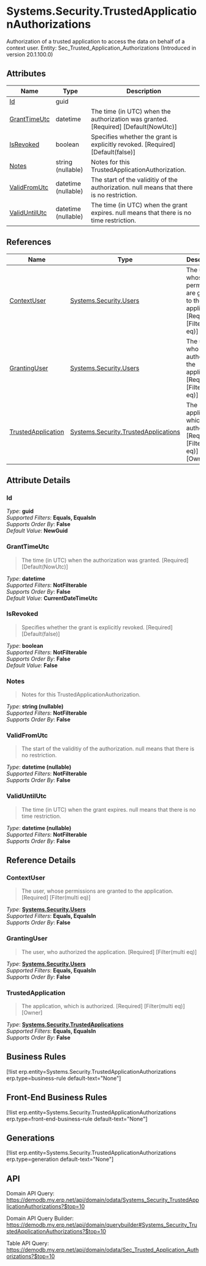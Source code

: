 # Systems.Security.TrustedApplicationAuthorizations

Authorization of a trusted application to access the data on behalf of a context user. Entity: Sec_Trusted_Application_Authorizations (Introduced in version 20.1.100.0)

## Attributes

| Name | Type | Description |
| ---- | ---- | --- |
| [Id](Systems.Security.TrustedApplicationAuthorizations.md#Id) | guid |  
| [GrantTimeUtc](Systems.Security.TrustedApplicationAuthorizations.md#GrantTimeUtc) | datetime | The time (in UTC) when the authorization was granted. [Required] [Default(NowUtc)] 
| [IsRevoked](Systems.Security.TrustedApplicationAuthorizations.md#IsRevoked) | boolean | Specifies whether the grant is explicitly revoked. [Required] [Default(false)] 
| [Notes](Systems.Security.TrustedApplicationAuthorizations.md#Notes) | string (nullable) | Notes for this TrustedApplicationAuthorization. 
| [ValidFromUtc](Systems.Security.TrustedApplicationAuthorizations.md#ValidFromUtc) | datetime (nullable) | The start of the validitiy of the authorization. null means that there is no restriction. 
| [ValidUntilUtc](Systems.Security.TrustedApplicationAuthorizations.md#ValidUntilUtc) | datetime (nullable) | The time (in UTC) when the grant expires. null means that there is no time restriction. 

## References

| Name | Type | Description |
| ---- | ---- | --- |
| [ContextUser](Systems.Security.TrustedApplicationAuthorizations.md#ContextUser) | [Systems.Security.Users](Systems.Security.Users.md) | The user, whose permissions are granted to the application. [Required] [Filter(multi eq)] |
| [GrantingUser](Systems.Security.TrustedApplicationAuthorizations.md#GrantingUser) | [Systems.Security.Users](Systems.Security.Users.md) | The user, who authorized the application. [Required] [Filter(multi eq)] |
| [TrustedApplication](Systems.Security.TrustedApplicationAuthorizations.md#TrustedApplication) | [Systems.Security.TrustedApplications](Systems.Security.TrustedApplications.md) | The application, which is authorized. [Required] [Filter(multi eq)] [Owner] |


## Attribute Details

### Id

_Type_: **guid**  
_Supported Filters_: **Equals, EqualsIn**  
_Supports Order By_: **False**  
_Default Value_: **NewGuid**  

### GrantTimeUtc

> The time (in UTC) when the authorization was granted. [Required] [Default(NowUtc)]

_Type_: **datetime**  
_Supported Filters_: **NotFilterable**  
_Supports Order By_: **False**  
_Default Value_: **CurrentDateTimeUtc**  

### IsRevoked

> Specifies whether the grant is explicitly revoked. [Required] [Default(false)]

_Type_: **boolean**  
_Supported Filters_: **NotFilterable**  
_Supports Order By_: **False**  
_Default Value_: **False**  

### Notes

> Notes for this TrustedApplicationAuthorization.

_Type_: **string (nullable)**  
_Supported Filters_: **NotFilterable**  
_Supports Order By_: **False**  

### ValidFromUtc

> The start of the validitiy of the authorization. null means that there is no restriction.

_Type_: **datetime (nullable)**  
_Supported Filters_: **NotFilterable**  
_Supports Order By_: **False**  

### ValidUntilUtc

> The time (in UTC) when the grant expires. null means that there is no time restriction.

_Type_: **datetime (nullable)**  
_Supported Filters_: **NotFilterable**  
_Supports Order By_: **False**  


## Reference Details

### ContextUser

> The user, whose permissions are granted to the application. [Required] [Filter(multi eq)]

_Type_: **[Systems.Security.Users](Systems.Security.Users.md)**  
_Supported Filters_: **Equals, EqualsIn**  
_Supports Order By_: **False**  

### GrantingUser

> The user, who authorized the application. [Required] [Filter(multi eq)]

_Type_: **[Systems.Security.Users](Systems.Security.Users.md)**  
_Supported Filters_: **Equals, EqualsIn**  
_Supports Order By_: **False**  

### TrustedApplication

> The application, which is authorized. [Required] [Filter(multi eq)] [Owner]

_Type_: **[Systems.Security.TrustedApplications](Systems.Security.TrustedApplications.md)**  
_Supported Filters_: **Equals, EqualsIn**  
_Supports Order By_: **False**  



## Business Rules

[!list erp.entity=Systems.Security.TrustedApplicationAuthorizations erp.type=business-rule default-text="None"]

## Front-End Business Rules

[!list erp.entity=Systems.Security.TrustedApplicationAuthorizations erp.type=front-end-business-rule default-text="None"]

## Generations

[!list erp.entity=Systems.Security.TrustedApplicationAuthorizations erp.type=generation default-text="None"]

## API

Domain API Query:
<https://demodb.my.erp.net/api/domain/odata/Systems_Security_TrustedApplicationAuthorizations?$top=10>

Domain API Query Builder:
<https://demodb.my.erp.net/api/domain/querybuilder#Systems_Security_TrustedApplicationAuthorizations?$top=10>

Table API Query:
<https://demodb.my.erp.net/api/domain/odata/Sec_Trusted_Application_Authorizations?$top=10>

